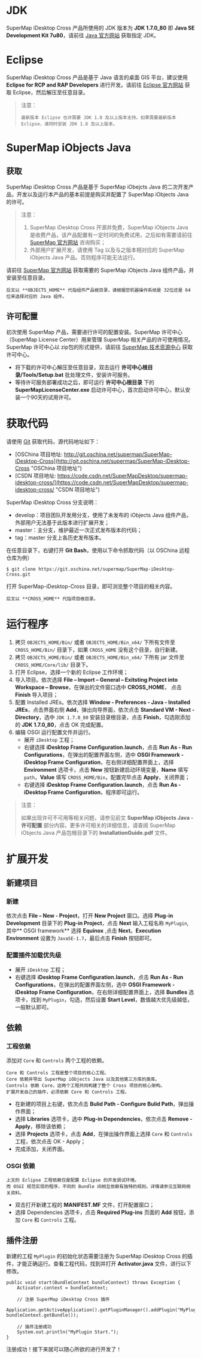 # JDK #

SuperMap iDesktop Cross 产品所使用的 JDK 版本为 **JDK 1.7.0_80** 即 **Java SE Development Kit 7u80**，请前往 [Java 官方网站](http://www.oracle.com/technetwork/java/javase/downloads/java-archive-downloads-javase7-521261.html "Java 官方网站") 获取指定 JDK。

# Eclipse #

SuperMap iDesktop Cross 产品是基于 Java 语言的桌面 GIS 平台，建议使用 **Eclipse for RCP and RAP Developers** 进行开发。请前往 [Eclipse 官方网站](http://www.eclipse.org/downloads/packages/ "Eclipse 官方网站") 获取 Eclipse，然后解压至任意目录。
> 注意：
> 
>     最新版本 Eclipse 也许需要 JDK 1.8 及以上版本支持。如果需要最新版本 Eclipse，请同时安装 JDK 1.8 及以上版本。

# SuperMap iObjects Java #

## 获取 ##

SuperMap iDesktop Cross 产品是基于 SuperMap iObejcts Java 的二次开发产品，开发以及运行本产品的基本前提是购买并配置了 SuperMap iObjects Java 的许可。
> 注意：
> 
> 1. SuperMap iDesktop Cross 开源并免费，SuperMap iObjects Java 是收费产品，该产品配置有一定时间的免费试用，之后如有需要请前往 [SuperMap 官方网站](http://www.supermap.com/ "SuperMap 官方网站") 咨询购买；
> 2. 外部用户扩展开发，请使用 Tag 以及与之版本相对应的 SuperMap iObjects Java 产品。否则程序可能无法运行。

请前往 [SuperMap 官方网站](http://www.supermap.com/ "SuperMap 官方网站") 获取需要的 SuperMap iObjects Java 组件产品，并安装至任意目录。

	后文以 **OBJECTS_HOME** 代指组件产品根目录，请根据您机器操作系统是 32位还是 64位来选择对应的 Java 组件。

## 许可配置 ##

初次使用 SuperMap 产品，需要进行许可的配置安装。SuperMap 许可中心（SuperMap License Center）用来管理 SuperMap 相关产品的许可使用情况。SuperMap 许可中心以 zip包的形式提供，请前往 [SuperMap 技术资源中心](http://support.supermap.com.cn/DownloadCenter/ProductPlatform.aspx "SuperMap 许可中心下载") 获取许可中心。

- 将下载的许可中心解压至任意目录，双击运行 **许可中心根目录/Tools/Setup.bat** 批处理文件，安装许可服务。
- 等待许可服务部署成功之后，即可运行 **许可中心根目录** 下的 **SuperMapLicenseCenter.exe** 启动许可中心，首次启动许可中心，默认安装一个90天的试用许可。

# 获取代码 #

请使用 [Git](https://git-scm.com/download/ "Git") 获取代码，源代码地址如下：

- [OSChina 项目地址: http://git.oschina.net/supermap/SuperMap-iDesktop-Cross](http://git.oschina.net/supermap/SuperMap-iDesktop-Cross "OSChina 项目地址")
- [CSDN 项目地址: https://code.csdn.net/SuperMapDesktop/supermap-idesktop-cross/](https://code.csdn.net/SuperMapDesktop/supermap-idesktop-cross/ "CSDN 项目地址")

SuperMap iDesktop Cross 分支说明：

- develop：项目团队开发用分支，使用了未发布的 iObjects Java 组件产品，外部用户无法基于此版本进行扩展开发；
- master：主分支，维护最近一次正式发布版本的代码；
- tag：master 分支上各历史发布版本。

在任意目录下，右键打开 **Git Bash**，使用以下命令抓取代码（以 OSChina 远程仓库为例）

    $ git clone https://git.oschina.net/supermap/SuperMap-iDesktop-Cross.git
打开 SuperMap-iDesktop-Cross 目录，即可浏览整个项目的相关内容。

	后文以 **CROSS_HOME** 代指项目根目录。

# 运行程序 #

1. 拷贝 `OBJECTS_HOME/Bin/` 或者 `OBJECTS_HOME/Bin_x64/` 下所有文件至 `CROSS_HOME/Bin/` 目录下，如果 `CROSS_HOME` 没有这个目录，自行新建。
2. 拷贝 `OBJECTS_HOME/Bin/` 或者 `OBJECTS_HOME/Bin_x64/` 下所有 jar 文件至 `CROSS_HOME/Core/lib/` 目录下。
3. 打开 Eclipse，选择一个新的 Eclipse 工作环境；
4. 导入项目。依次选择 **File – Import – General – Exitsting Project into Workspace – Browse**，在弹出的文件窗口选中 **CROSS_HOME**， 点击 **Finish** 导入项目；
5. 配置 Installed JREs。依次选择 **Window - Preferences - Java - Installed JREs**，点击界面右侧 **Add**，弹出向导界面，依次点击 **Standard VM - Next - Directory**，选中 `JDK 1.7.0_80` 安装目录根目录，点击 **Finish**，勾选刚添加的 **JDK 1.7.0_80**，点击 OK 完成配置。
6. 编辑 OSGI 运行配置文件并运行。
	- 展开 `iDesktop` 工程；
	- 右键选择 **iDesktop Frame Configuration.launch**，点击 **Run As - Run Configurations**，在弹出的配置界面左侧，选中 **OSGI Framework - iDesktop Frame Configuration**，在右侧详细配置界面上，选择 **Environment** 选项卡，点击 **New** 按钮新建启动环境变量，**Name** 填写 `path`，**Value** 填写 `CROSS_HOME/Bin`，配置完毕点击 **Apply**，关闭界面；
	- 右键选择 **iDesktop Frame Configuration.launch**，点击 **Run As - iDesktop Frame Configuration**，程序即可运行。

> 注意：
>
> 如果出现许可不可用等相关问题，请参见前文 **SuperMap iObjects Java - 许可配置** 部分内容。更多许可相关的详细信息，请查阅 SuperMap iObjects Java 产品包根目录下的 **InstallationGuide.pdf** 文件。

# 扩展开发 #

## 新建项目 ##

### 新建 ###

依次点击 **File – New - Project**，打开 **New Project** 窗口。选择 **Plug-in Development** 目录下的 **Plug-in Project**，点击 **Next** 输入工程名称 `MyPlugin`, 其中** OSGI framework** 选择 **Equinox** ,点击 **Next**。**Execution Environment** 设置为 `JavaSE-1.7`，最后点击 **Finish** 按钮即可。

### 配置插件加载优先级 ###

- 展开 `iDesktop` 工程；
- 右键选择 **iDesktop Frame Configuration.launch**，点击 **Run As - Run Configurations**，在弹出的配置界面左侧，选中 **OSGI Framework - iDesktop Frame Configuration**，在右侧详细配置界面上，选择 **Bundles** 选项卡，找到 `MyPlugin`，勾选，然后设置 **Start Level**，数值越大优先级越低，一般默认即可。


## 依赖 ##

### 工程依赖 ###

添加对 `Core` 和 `Controls` 两个工程的依赖。

    Core 和 Controls 工程是整个项目的核心工程。
	Core 依赖并导出 SuperMap iObjects Java 以及其他第三方库的类库。
	Controls 依赖 Core，这两个工程共同构建了整个 Cross 项目的核心架构。
	扩展开发自己的插件，必须依赖 Core 和 Controls 工程。

- 在新建的项目上右键，依次点击 **Bulid Path - Configure Bulid Path**，弹出操作界面；
- 选择 **Libraries** 选项卡，选中 **Plug-in Dependencies**，依次点击 **Remove - Apply**，移除该依赖；
- 选择 **Projects** 选项卡，点击 **Add**，在弹出操作界面上选择 `Core` 和 `Controls` 工程，依次点击 OK - Apply；
- 完成添加，关闭界面。

### OSGI 依赖 ###

    上文的 Eclipse 工程依赖仅是配置 Eclipse 的开发调试环境。
	而 OSGI 规范实现的程序，不同的 Bundle 间相互依赖有独特的规则。详情请参见互联网相关资料。

- 双击打开新建工程的 **MANIFEST.MF** 文件，打开配置窗口；
- 选择 Dependencies 选项卡，点击 **Required Plug-ins** 页面的 **Add** 按钮，添加 `Core` 和 `Controls` 工程。

## 插件注册 ##

新建的工程 `MyPlugin` 的初始化状态需要注册为 SuperMap iDesktop Cross 的插件，才能正确运行。查看工程代码，找到并打开 **Activator.java** 文件，进行以下修改。

    public void start(BundleContext bundleContext) throws Exception {
		Activator.context = bundleContext;

		// 注册 SuperMap iDesktop Cross 插件
		Application.getActiveApplication().getPluginManager().addPlugin("MyPlugin", bundleContext.getBundle());

		// 插件注册成功
		System.out.println("MyPlugin Start.");
	}
注册成功！接下来就可以随心所欲的进行开发了！